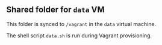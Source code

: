 ## Shared folder for `data` VM

This folder is synced to `/vagrant` in the `data` virtual machine.

The shell script `data.sh` is run during Vagrant provisioning.
